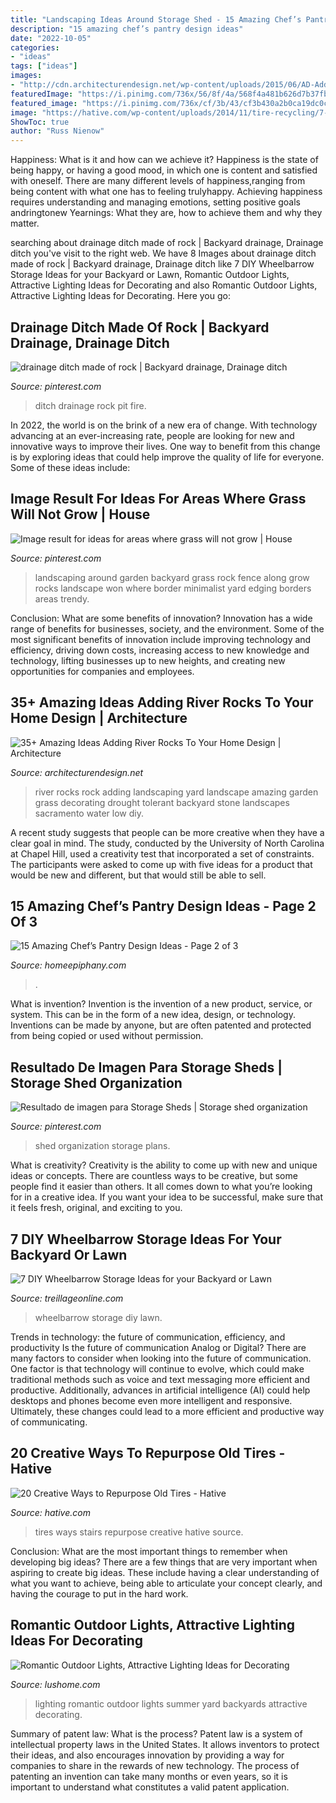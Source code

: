 ```yaml
---
title: "Landscaping Ideas Around Storage Shed - 15 Amazing Chef’s Pantry Design Ideas"
description: "15 amazing chef’s pantry design ideas"
date: "2022-10-05"
categories:
- "ideas"
tags: ["ideas"]
images:
- "http://cdn.architecturendesign.net/wp-content/uploads/2015/06/AD-Add-River-Rocks-To-Home-11.jpg"
featuredImage: "https://i.pinimg.com/736x/56/8f/4a/568f4a481b626d7b37fb1b8fbd27df3c.jpg"
featured_image: "https://i.pinimg.com/736x/cf/3b/43/cf3b430a2b0ca19dc0cf4c8a91e64d0b.jpg"
image: "https://hative.com/wp-content/uploads/2014/11/tire-recycling/7-old-tires-stairs.jpg"
ShowToc: true
author: "Russ Nienow"
---
```



Happiness: What is it and how can we achieve it?
Happiness is the state of being happy, or having a good mood, in which one is content and satisfied with oneself. There are many different levels of happiness,ranging from being content with what one has to feeling trulyhappy. Achieving happiness requires understanding and managing emotions, setting positive goals andringtonew Yearnings: What they are, how to achieve them and why they matter.

	

		
searching about drainage ditch made of rock | Backyard drainage, Drainage ditch you've visit to the right web. We have 8 Images about drainage ditch made of rock | Backyard drainage, Drainage ditch like 7 DIY Wheelbarrow Storage Ideas for your Backyard or Lawn, Romantic Outdoor Lights, Attractive Lighting Ideas for Decorating and also Romantic Outdoor Lights, Attractive Lighting Ideas for Decorating. Here you go:
		
    
## Drainage Ditch Made Of Rock | Backyard Drainage, Drainage Ditch

<img loading=lazy src="https://i.pinimg.com/736x/cf/3b/43/cf3b430a2b0ca19dc0cf4c8a91e64d0b.jpg" onerror="this.onerror=null;this.src='https://tse3.mm.bing.net/th?id=OIP.AJbAXiLdKLZ5E9H0wi_hTAHaLI&amp;pid=15.1';" alt="drainage ditch made of rock | Backyard drainage, Drainage ditch">

_Source: pinterest.com_

>ditch drainage rock pit fire. 

	

In 2022, the world is on the brink of a new era of change. With technology advancing at an ever-increasing rate, people are looking for new and innovative ways to improve their lives. One way to benefit from this change is by exploring ideas that could help improve the quality of life for everyone. Some of these ideas include:

    
## Image Result For Ideas For Areas Where Grass Will Not Grow | House

<img loading=lazy src="https://i.pinimg.com/originals/72/2d/f6/722df61ea5b32118a3e85896372a82d7.jpg" onerror="this.onerror=null;this.src='https://tse4.mm.bing.net/th?id=OIP.OLMjaQxzIvm90Xcvy9drNQHaKW&amp;pid=15.1';" alt="Image result for ideas for areas where grass will not grow | House">

_Source: pinterest.com_

>landscaping around garden backyard grass rock fence along grow rocks landscape won where border minimalist yard edging borders areas trendy. 

	

Conclusion: What are some benefits of innovation?
Innovation has a wide range of benefits for businesses, society, and the environment. Some of the most significant benefits of innovation include improving technology and efficiency, driving down costs, increasing access to new knowledge and technology, lifting businesses up to new heights, and creating new opportunities for companies and employees.

    
## 35+ Amazing Ideas Adding River Rocks To Your Home Design | Architecture

<img loading=lazy src="http://cdn.architecturendesign.net/wp-content/uploads/2015/06/AD-Add-River-Rocks-To-Home-11.jpg" onerror="this.onerror=null;this.src='https://tse2.mm.bing.net/th?id=OIP.zNUFlzA7H2TjP0mNPsOXOAHaLG&amp;pid=15.1';" alt="35+ Amazing Ideas Adding River Rocks To Your Home Design | Architecture">

_Source: architecturendesign.net_

>river rocks rock adding landscaping yard landscape amazing garden grass decorating drought tolerant backyard stone landscapes sacramento water low diy. 

	

A recent study suggests that people can be more creative when they have a clear goal in mind. The study, conducted by the University of North Carolina at Chapel Hill, used a creativity test that incorporated a set of constraints. The participants were asked to come up with five ideas for a product that would be new and different, but that would still be able to sell.

    
## 15 Amazing Chef’s Pantry Design Ideas - Page 2 Of 3

<img loading=lazy src="https://homeepiphany.com/wp-content/uploads/2016/09/15-Amazing-Chefs-Pantry-Design-Ideas-6-608x1024.jpg" onerror="this.onerror=null;this.src='https://tse2.mm.bing.net/th?id=OIP.UzQUhEhBBlWYvruhhs28cQHaMe&amp;pid=15.1';" alt="15 Amazing Chef’s Pantry Design Ideas - Page 2 of 3">

_Source: homeepiphany.com_

>. 

	

What is invention?
Invention is the invention of a new product, service, or system. This can be in the form of a new idea, design, or technology. Inventions can be made by anyone, but are often patented and protected from being copied or used without permission.

    
## Resultado De Imagen Para Storage Sheds | Storage Shed Organization

<img loading=lazy src="https://i.pinimg.com/736x/56/8f/4a/568f4a481b626d7b37fb1b8fbd27df3c.jpg" onerror="this.onerror=null;this.src='https://tse2.mm.bing.net/th?id=OIP.gtzKs8H1cYhKu4sV4NGOQQHaJ3&amp;pid=15.1';" alt="Resultado de imagen para Storage Sheds | Storage shed organization">

_Source: pinterest.com_

>shed organization storage plans. 

	

What is creativity?
Creativity is the ability to come up with new and unique ideas or concepts. There are countless ways to be creative, but some people find it easier than others. It all comes down to what you’re looking for in a creative idea. If you want your idea to be successful, make sure that it feels fresh, original, and exciting to you.

    
## 7 DIY Wheelbarrow Storage Ideas For Your Backyard Or Lawn

<img loading=lazy src="https://treillageonline.com/wp-content/uploads/2020/05/Wheelbarrow-Storage-Ideas.png" onerror="this.onerror=null;this.src='https://tse3.mm.bing.net/th?id=OIP.qjs2zPh_v4PPZysQvagKLgHaD4&amp;pid=15.1';" alt="7 DIY Wheelbarrow Storage Ideas for your Backyard or Lawn">

_Source: treillageonline.com_

>wheelbarrow storage diy lawn. 

	

Trends in technology: the future of communication, efficiency, and productivity
Is the future of communication Analog or Digital? 
There are many factors to consider when looking into the future of communication. One factor is that technology will continue to evolve, which could make traditional methods such as voice and text messaging more efficient and productive. Additionally, advances in artificial intelligence (AI) could help desktops and phones become even more intelligent and responsive. Ultimately, these changes could lead to a more efficient and productive way of communicating.

    
## 20 Creative Ways To Repurpose Old Tires - Hative

<img loading=lazy src="https://hative.com/wp-content/uploads/2014/11/tire-recycling/7-old-tires-stairs.jpg" onerror="this.onerror=null;this.src='https://tse2.mm.bing.net/th?id=OIP.2Zq5G41XetBoZuF3u74UPgHaJ4&amp;pid=15.1';" alt="20 Creative Ways to Repurpose Old Tires - Hative">

_Source: hative.com_

>tires ways stairs repurpose creative hative source. 

	

Conclusion: What are the most important things to remember when developing big ideas?
There are a few things that are very important when aspiring to create big ideas. These include having a clear understanding of what you want to achieve, being able to articulate your concept clearly, and having the courage to put in the hard work.

    
## Romantic Outdoor Lights, Attractive Lighting Ideas For Decorating

<img loading=lazy src="https://www.lushome.com/wp-content/uploads/2015/07/outdoor-lighting-ideas-yard-landscaping-12.jpg" onerror="this.onerror=null;this.src='https://tse3.mm.bing.net/th?id=OIP.q6acZa2QSjdnjGy991AaiwHaHR&amp;pid=15.1';" alt="Romantic Outdoor Lights, Attractive Lighting Ideas for Decorating">

_Source: lushome.com_

>lighting romantic outdoor lights summer yard backyards attractive decorating. 

	

Summary of patent law: What is the process?
Patent law is a system of intellectual property laws in the United States. It allows inventors to protect their ideas, and also encourages innovation by providing a way for companies to share in the rewards of new technology. The process of patenting an invention can take many months or even years, so it is important to understand what constitutes a valid patent application.

